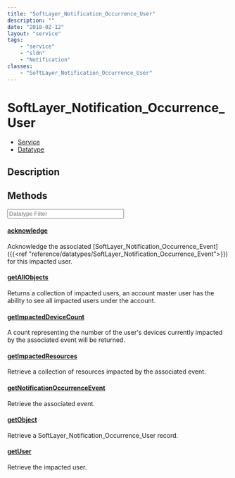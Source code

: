 ```yaml
---
title: "SoftLayer_Notification_Occurrence_User"
description: ""
date: "2018-02-12"
layout: "service"
tags:
    - "service"
    - "sldn"
    - "Notification"
classes:
    - "SoftLayer_Notification_Occurrence_User"
---
```

# SoftLayer_Notification_Occurrence_User
<div id='service-datatype'>
    <ul id='sldn-reference-tabs'>
    <li id='service'> <a href='/reference/services/SoftLayer_Notification_Occurrence_User' >Service</a></li>    <li id='datatype'> <a href='/reference/datatypes/SoftLayer_Notification_Occurrence_User' >Datatype</a></li>
    </ul>
</div>

## Description




        
<div id="properties" class="content service-content">

## Methods

<div class="view-filters">
    <div class="clearfix">
        <div class="search-input-box">
            <input placeholder="Datatype Filter" onkeyup="titleSearch(inputId='edit-combine', divId='method-div', elementClass='method-row')" 
                type="text" id="edit-combine" value="" size="30" maxlength="128" class="form-text">
        </div>
    </div>
</div>

#### [acknowledge](/reference/services/SoftLayer_Notification_Occurrence_User/acknowledge)
Acknowledge the associated [SoftLayer_Notification_Occurrence_Event]({{<ref "reference/datatypes/SoftLayer_Notification_Occurrence_Event">}}) for this impacted user. 

#### [getAllObjects](/reference/services/SoftLayer_Notification_Occurrence_User/getAllObjects)
Returns a collection of impacted users, an account master user has the ability to see all impacted users under the account. 

#### [getImpactedDeviceCount](/reference/services/SoftLayer_Notification_Occurrence_User/getImpactedDeviceCount)
A count representing the number of the user's devices currently impacted by the associated event will be returned. 

#### [getImpactedResources](/reference/services/SoftLayer_Notification_Occurrence_User/getImpactedResources)
Retrieve a collection of resources impacted by the associated event.

#### [getNotificationOccurrenceEvent](/reference/services/SoftLayer_Notification_Occurrence_User/getNotificationOccurrenceEvent)
Retrieve the associated event.

#### [getObject](/reference/services/SoftLayer_Notification_Occurrence_User/getObject)
Retrieve a SoftLayer_Notification_Occurrence_User record.

#### [getUser](/reference/services/SoftLayer_Notification_Occurrence_User/getUser)
Retrieve the impacted user.

</div>

